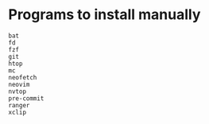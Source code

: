 # Programs to install manually
```
bat
fd
fzf
git
htop
mc
neofetch
neovim
nvtop
pre-commit
ranger
xclip
```
